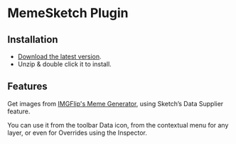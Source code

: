 # MemeSketch Plugin

## Installation

- [Download the latest version](https://github.com/bomberstudios/memesketch/releases/latest/download/memesketch.sketchplugin.zip).
- Unzip & double click it to install.

## Features

Get images from [IMGFlip's Meme Generator](https://imgflip.com/memegenerator), using Sketch’s Data Supplier feature.

You can use it from the toolbar Data icon, from the contextual menu for any layer, or even for Overrides using the Inspector.
